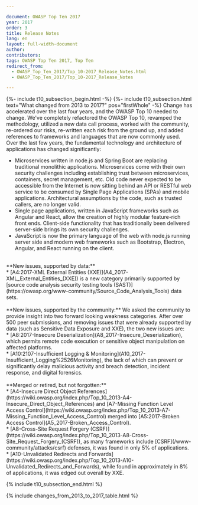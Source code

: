 ```yaml
---

document: OWASP Top Ten 2017
year: 2017
order: 3
title: Release Notes
lang: en
layout: full-width-document
author:
contributors:
tags: OWASP Top Ten 2017, Top Ten
redirect_from:
  - OWASP_Top_Ten_2017/Top_10-2017_Release_Notes.html
  - OWASP_Top_Ten_2017/Top_10-2017_Release_Notes

---
```

{%- include t10_subsection_begin.html -%}
{%- include t10_subsection.html text="What changed from 2013 to 2017?" pos="firstWhole" -%}
Change has accelerated over the last four years, and the OWASP Top 10 needed to change. We've completely refactored the OWASP Top 10, revamped the methodology, utilized a new data call process, worked with the community, re-ordered our risks, re-written each risk from the ground up, and added references to frameworks and languages that are now commonly used. Over the last few years, the fundamental technology and architecture of applications has changed significantly:<br>
* Microservices written in node.js and Spring Boot are replacing traditional monolithic applications. Microservices come with their own security challenges including establishing trust between microservices, containers, secret management, etc. Old code never expected to be accessible from the Internet is now sitting behind an API or RESTful web service to be consumed by Single Page Applications (SPAs) and mobile applications. Architectural assumptions by the code, such as trusted callers, are no longer valid.<br>
* Single page applications, written in JavaScript frameworks such as Angular and React, allow the creation of highly modular feature-rich front ends. Client-side functionality that has traditionally been delivered server-side brings its own security challenges.<br>
* JavaScript is now the primary language of the web with node.js running server side and modern web frameworks such as Bootstrap, Electron, Angular, and React running on the client.<br>
<br>
**New issues, supported by data:**<br>
* [A4:2017-XML External Entities (XXE)](A4_2017-XML_External_Entities_(XXE)) is a new category primarily supported by [source code analysis security testing tools (SAST)](https://owasp.org/www-community/Source_Code_Analysis_Tools) data sets.<br>
<br>
**New issues, supported by the community:**
We asked the community to provide insight into two forward looking weakness categories. After over 500 peer submissions, and removing issues that were already supported by data (such as Sensitive Data Exposure and XXE), the two new issues are:<br>
* [A8:2017-Insecure Deserialization](A8_2017-Insecure_Deserialization), which permits remote code execution or sensitive object manipulation on affected platforms.<br>
* [A10:2107-Insufficient Logging &amp; Monitoring](A10_2017-Insufficient_Logging%2526Monitoring), the lack of which can prevent or significantly delay malicious activity and breach detection, incident response, and digital forensics.<br>
<br>
**Merged or retired, but not forgotten:**<br>
* [A4-Insecure Direct Object References](https://wiki.owasp.org/index.php/Top_10_2013-A4-Insecure_Direct_Object_References) and [A7-Missing Function Level Access Control](https://wiki.owasp.org/index.php/Top_10_2013-A7-Missing_Function_Level_Access_Control) merged into [A5:2017-Broken Access Control](A5_2017-Broken_Access_Control).<br>
* [A8-Cross-Site Request Forgery (CSRF)](https://wiki.owasp.org/index.php/Top_10_2013-A8-Cross-Site_Request_Forgery_(CSRF)), as many frameworks include [CSRF](/www-community/attacks/csrf) defenses, it was found in only 5% of applications.<br>
* [A10-Unvalidated Redirects and Forwards](https://wiki.owasp.org/index.php/Top_10_2013-A10-Unvalidated_Redirects_and_Forwards), while found in approximately in 8% of applications, it was edged out overall by XXE.<br>

{% include t10_subsection_end.html %}

{% include changes_from_2013_to_2017_table.html %}
